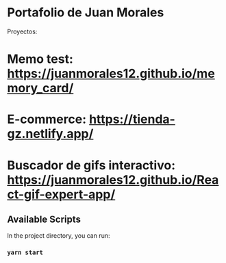 # Portafolio de Juan Morales

Proyectos: 
  # Memo test: https://juanmorales12.github.io/memory_card/
  # E-commerce: https://tienda-gz.netlify.app/
  # Buscador de gifs interactivo: https://juanmorales12.github.io/React-gif-expert-app/

## Available Scripts

In the project directory, you can run:

### `yarn start`
